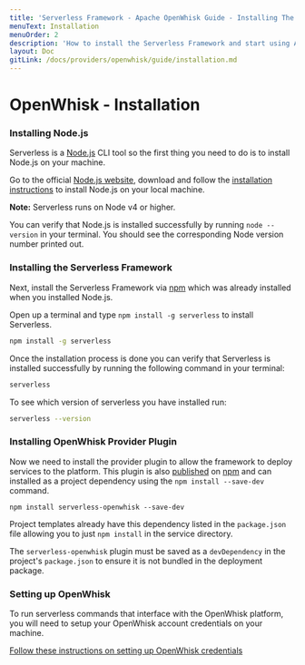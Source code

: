 ```yaml
---
title: 'Serverless Framework - Apache OpenWhisk Guide - Installing The Serverless Framework'
menuText: Installation
menuOrder: 2
description: 'How to install the Serverless Framework and start using Apache OpenWhisk'
layout: Doc
gitLink: /docs/providers/openwhisk/guide/installation.md
---
```


# OpenWhisk - Installation

### Installing Node.js

Serverless is a [Node.js](https://nodejs.org) CLI tool so the first thing you need to do is to install Node.js on your machine.

Go to the official [Node.js website](https://nodejs.org), download and follow the [installation instructions](https://nodejs.org/en/download/) to install Node.js on your local machine.

**Note:** Serverless runs on Node v4 or higher.

You can verify that Node.js is installed successfully by running `node --version` in your terminal. You should see the corresponding Node version number printed out.

### Installing the Serverless Framework

Next, install the Serverless Framework via [npm](https://npmjs.org) which was already installed when you installed Node.js.

Open up a terminal and type `npm install -g serverless` to install Serverless.

```bash
npm install -g serverless
```

Once the installation process is done you can verify that Serverless is installed successfully by running the following command in your terminal:

```bash
serverless
```

To see which version of serverless you have installed run:

```bash
serverless --version
```

### Installing OpenWhisk Provider Plugin

Now we need to install the provider plugin to allow the framework to deploy services to the platform. This plugin is also [published](http://npmjs.com/package/serverless-openwhisk) on [npm](https://npmjs.org) and can installed as a project dependency using the `npm install --save-dev` command.

```
npm install serverless-openwhisk --save-dev
```

Project templates already have this dependency listed in the `package.json` file allowing you to just `npm install` in the service directory.

The `serverless-openwhisk` plugin must be saved as a `devDependency` in the project's `package.json` to ensure it is not bundled in the deployment package.

### Setting up OpenWhisk

To run serverless commands that interface with the OpenWhisk platform, you will need to setup your OpenWhisk account credentials on your machine.

[Follow these instructions on setting up OpenWhisk credentials](../credentials)
